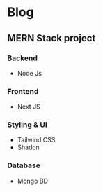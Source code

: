 # Blog

## MERN Stack project

### Backend

- Node Js

### Frontend

- Next JS

### Styling & UI

- Tailwind CSS
- Shadcn

### Database

- Mongo BD
